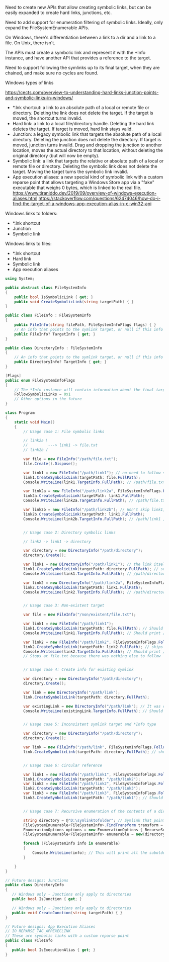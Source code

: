 
Need to create new APIs that allow creating symbolic links, but can be easily expanded to create hard links, junctions, etc.

Need to add support for enumeration filtering of symbolic links. Ideally, only expand the FileSystemEnumerable APIs.

On Windows, there's differentiation between a link to a dir and a link to a file. On Unix, there isn't.

The APIs must create a symbolic link and represent it with the *Info instance, and have another API that provides a reference to the target.

Need to support following the symlinks up to its final target, when they are chained, and make sure no cycles are found.

Windows types of links

https://cects.com/overview-to-understanding-hard-links-junction-points-and-symbolic-links-in-windows/

- *.lnk shortcut: a link to an absolute path of a local or remote file or directory. Deleting the link does not delete the target. If the target is moved, the shortcut turns invalid.
- Hard link: a link to a local file/directory handle. Deleting the hard link deletes the target. If target is moved, hard link stays valid.
- Junction: a legacy symbolic link that targets the absolute path of a local directory. Deleting the junction does not delete the directory. If target is moved, junction turns invalid. Drag and dropping the junction to another location, moves the actual directory to that location, without deleting the original directory (but will now be empty).
- Symbolic link: a link that targets the relative or absolute path of a local or remote file or directory. Deleting the symbolic link does not delete the target. Moving the target turns the symbolic link invalid.
- App execution aliases: a new special kind of symbolic link with a custom reparse point that allows targeting a Windows Store app via a "fake" executable that weighs 0 bytes, which is linked to the real file.
        https://www.tiraniddo.dev/2019/09/overview-of-windows-execution-aliases.html
        https://stackoverflow.com/questions/62474046/how-do-i-find-the-target-of-a-windows-app-execution-alias-in-c-win32-api


Windows links to folders:
- *.lnk shortcut
- Junction
- Symbolic link

Windows links to files:
- *.lnk shortcut
- Hard link
- Symbolic link
- App execution aliases

```cs
using System;

public abstract class FileSystemInfo
{
    public bool IsSymbolicLink { get; }
    public void CreateSymbolicLink(string targetPath) { }
}

public class FileInfo : FileSystemInfo
{
    public FileInfo(string filePath, FileSystemInfoFlags flags) { }
    // An info that points to the symlink target, or null if this info is not a symlink
    public FileInfo? TargetInfo { get; }
}

public class DirectoryInfo : FileSystemInfo
{
    // An info that points to the symlink target, or null if this info is not a symlink
    public DirectoryInfo? TargetInfo { get; }
}

[Flags]
public enum FileSystemInfoFlags
{
    // The *Info instance will contain information about the final target of symbolic links
    FollowSymbolicLinks = 0x1
    // Other options in the future
}

class Program
{
    static void Main()
    {
        // Usage case 1: File symbolic links

        // link2a \
        //         ---> link1 -> file.txt
        // link2b /

        var file = new FileInfo("/path/file.txt");
        file.Create().Dispose();

        var link1 = new FileInfo("/path/link1"); // no need to follow symlink to final target, it's direct
        link1.CreateSymbolicLink(targetPath: file.FullPath);
        Console.WriteLine(link1.TargetInfo.FullPath); // /path/file.txt

        var link2a = new FileInfo("/path/link2a", FileSystemInfoFlags.FollowSymbolicLinks); // skips link1 and returns file.txt as the target
        link2a.CreateSymbolicLink(targetPath: link1.FullPath);
        Console.WriteLine(link2a.TargetInfo.FullPath); // /path/file.txt

        var link2b = new FileInfo("/path/link2b"); // Won't skip link1, will return link1 as the target
        link2b.CreateSymbolicLink(targetPath: link1.FullPath);
        Console.WriteLine(link2b.TargetInfo.FullPath); // /path/link1 , instead of /path/file.txt


        // Usage case 2: Directory symbolic links

        // link2 -> link1 -> directory

        var directory = new DirectoryInfo("/path/directory");
        directory.Create();

        var link1 = new DirectoryInfo("/path/link1"); // the link itself is a DirectoryInfo...
        link1.CreateSymbolicLink(targetPath: directory.FullPath); // so that CreateSymbolicLink knows it needs to create a link to a directory (Windows), doesn't care in Unix
        Console.WriteLine(link1.TargetInfo.FullPath); // /path/directory

        var link2 = new DirectoryInfo("/path/link2a", FileSystemInfoFlags.FollowSymbolicLinks); // skips link1 and returns file.txt as the target
        link2.CreateSymbolicLink(targetPath: link1.FullPath);
        Console.WriteLine(link2.TargetInfo.FullPath); // /path/directory


        // Usage case 3: Non-existent target

        var file = new FileInfo("/non/existent/file.txt");

        var link1 = new FileInfo("/path/link1");
        link1.CreateSymbolicLink(targetPath: file.FullPath); // Should succeed to create symlink file, even though target does not exist
        Console.WriteLine(link1.TargetInfo.FullPath); // Should print /non/existent/file.txt

        var link2 = new FileInfo("/path/link2", FileSystemInfoFlags.FollowSymbolicLinks);
        link2.CreateSymbolicLink(targetPath: link2.FullPath); // skips link1
        Console.WriteLine(link2.TargetInfo.FullPath); // Should print /non/existent/file.txt
        // Stops at file.txt because there was nothing else to follow


        // Usage case 4: Create info for existing symlink

        var directory = new DirectoryInfo("/path/directory");
        directory.Create();

        var link = new DirectoryInfo("/path/link");
        link.CreateSymbolicLink(targetPath: directory.FullPath);

        var existingLink = new DirectoryInfo("/path/link"); // It was created above
        Console.WriteLine(existingLink.TargetInfo.FullPath); // Should print /path/directory


        // Usage case 5: Inconsistent symlink target and *Info type

        var directory = new DirectoryInfo("/path/directory");
        directory.Create();

        var link = new FileInfo("/path/link", FileSystemInfoFlags.FollowSymbolicLinks); // Should've been a DirectoryInfo
        link.CreateSymbolicLink(targetPath: directory.FullPath); // should throw because target is a directory


        // Usage case 6: Circular reference

        var link1 = new FileInfo("/path/link1", FileSystemInfoFlags.FollowSymbolicLinks);
        link1.CreateSymbolicLink(targetPath: "/path/link2");
        var link2 = new FileInfo("/path/link2", FileSystemInfoFlags.FollowSymbolicLinks);
        link2.CreateSymbolicLink(targetPath: "/path/link3");
        var link3 = new FileInfo("/path/link3", FileSystemInfoFlags.FollowSymbolicLinks);
        link3.CreateSymbolicLink(targetPath: "/path/link1"); // Should throw due to circular reference found on link3 target


        // Usage case 7: Recursive enumeration of the contents of a directory symlink already works well with FileSystemEnumerable

        string directory = @"D:\symlinktofolder"; // Symlink that points to another folder with many subfolders
        FileSystemEnumerable<FileSystemInfo>.FindTransform transform = (ref FileSystemEntry entry) => entry.ToFileSystemInfo();
        EnumerationOptions options = new EnumerationOptions { RecurseSubdirectories = true };
        FileSystemEnumerable<FileSystemInfo> enumerable = new(directory, transform, options) { ShouldRecursePredicate = (ref FileSystemEntry entry) => entry.IsDirectory };

        foreach (FileSystemInfo info in enumerable)
        {
            Console.WriteLine(info); // This will print all the subolders inside the target symlink
        }

    }
}

// Future designs: Junctions
public class DirectoryInfo
{
   // Windows only - Junctions only apply to directories
   public bool IsJunction { get; }

   // Windows only - Junctions only apply to directories
   public void CreateJunction(string targetPath) { }
}

// Future designs: App Execution Aliases 
// IO_REPARSE_TAG_APPEXECLINK
// These are symbolic links with a custom reparse point
public class FileInfo
{
   public bool IsExecutionAlias { get; }
} 
```